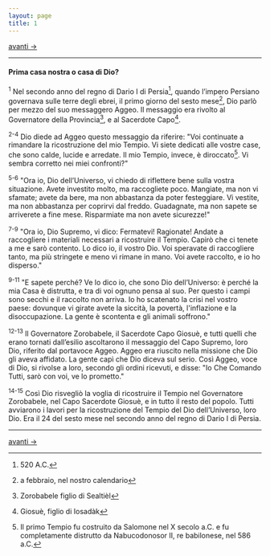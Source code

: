 ```yaml
---
layout: page
title: 1
---
```

[avanti ->](ag02.html)

------------------------------------------------------------------------
#### Prima casa nostra o casa di Dio?

<sup>1</sup> Nel secondo anno del regno di Dario I di Persia[^1], quando
l’impero Persiano governava sulle terre degli ebrei, il primo giorno del
sesto mese[^2], Dio parlò per mezzo del suo messaggero Aggeo. Il
messaggio era rivolto al Governatore della Provincia[^3], e al Sacerdote
Capo[^4].

<sup>2-4</sup> Dio diede ad Aggeo questo messaggio da riferire: "Voi
continuate a rimandare la ricostruzione del mio Tempio. Vi siete
dedicati alle vostre case, che sono calde, lucide e arredate. Il mio
Tempio, invece, è diroccato[^5]. Vi sembra corretto nei miei confronti?"

<sup>5-6</sup> "Ora io, Dio dell’Universo, vi chiedo di riflettere bene
sulla vostra situazione. Avete investito molto, ma raccogliete poco.
Mangiate, ma non vi sfamate; avete da bere, ma non abbastanza da poter
festeggiare. Vi vestite, ma non abbastanza per coprirvi dal freddo.
Guadagnate, ma non sapete se arriverete a fine mese. Risparmiate ma non
avete sicurezze!"

<sup>7-9</sup> "Ora io, Dio Supremo, vi dico: Fermatevi! Ragionate!
Andate a raccogliere i materiali necessari a ricostruire il Tempio.
Capirò che ci tenete a me e sarò contento. Lo dico io, il vostro Dio.
Voi speravate di raccogliere tanto, ma più stringete e meno vi rimane in
mano. Voi avete raccolto, e io ho disperso."

<sup>9-11</sup> "E sapete perché? Ve lo dico io, che sono Dio
dell’Universo: è perché la mia Casa è distrutta, e tra di voi ognuno
pensa al suo. Per questo i campi sono secchi e il raccolto non arriva.
Io ho scatenato la crisi nel vostro paese: dovunque vi girate avete la
siccità, la povertà, l'inflazione e la disoccupazione. La gente è
scontenta e gli animali soffrono."

<sup>12-13</sup> Il Governatore Zorobabele, il Sacerdote Capo Giosuè, e
tutti quelli che erano tornati dall’esilio ascoltarono il messaggio del
Capo Supremo, loro Dio, riferito dal portavoce Aggeo. Aggeo era riuscito
nella missione che Dio gli aveva affidato. La gente capì che Dio diceva
sul serio. Così Aggeo, voce di Dio, si rivolse a loro, secondo gli
ordini ricevuti, e disse: "Io Che Comando Tutti, sarò con voi, ve lo
prometto."

<sup>14-15</sup> Così Dio risvegliò la voglia di ricostruire il Tempio
nel Governatore Zorobabele, nel Capo Sacerdote Giosuè, e in tutto il
resto del popolo. Tutti avviarono i lavori per la ricostruzione del
Tempio del Dio dell’Universo, loro Dio. Era il 24 del sesto mese nel
secondo anno del regno di Dario I di Persia.

[^1]: 520 A.C.

[^2]: a febbraio, nel nostro calendario

[^3]: Zorobabele figlio di Sealtièl

[^4]: Giosuè, figlio di Iosadàk

[^5]: Il primo Tempio fu costruito da Salomone nel X secolo a.C. e fu
    completamente distrutto da Nabucodonosor II, re babilonese, nel 586
    a.C.
	
------------------------------------------------------------------------

[avanti ->](ag02.html)
